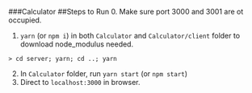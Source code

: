 ###Calculator
##Steps to Run
0. Make sure port 3000 and 3001 are ot occupied.
1. `yarn` (or `npm i`) in both `Calculator` and `Calculator/client` folder to download node_modulus needed.
```shell
> cd server; yarn; cd ..; yarn
```
2. In `Calculator` folder, run `yarn start` (or `npm start`)
3. Direct to `localhost:3000` in browser.
